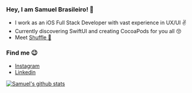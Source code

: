 <!--
**samuelbrasileiro/samuelbrasileiro** is a ✨ _special_ ✨ repository because its `README.md` (this file) appears on your GitHub profile.
-->
### Hey, I am Samuel Brasileiro! 🤟

- I work as an iOS Full Stack Developer with vast experience in UX/UI ✌️
- Currently discovering SwiftUI and creating CocoaPods for you all 😚
- Meet [Shuffle 👀](https://apps.apple.com/br/app/shuffle-with-friends/id1536329239)

### Find me 😉
 - [Instagram](https://instagram.com/samuelbsantosn)
 - [Linkedin](https://www.linkedin.com/in/samuel-brasileiro-9328a116b)

[![Samuel's github stats](https://github-readme-stats.vercel.app/api?username=samuelbrasileiro&count_private=true&show_icons=true&hide=contribs,issues&theme=radical)](https://github.com/anuraghazra/github-readme-stats)


